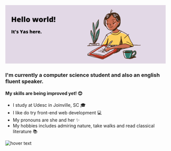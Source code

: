 ![alt text](https://github.com/yasmindevegili/yasmindevegili/blob/e5e9646d0e94e38c390095d916a7b37facb06f01/Hello%20world!.png)
### I'm currently a computer science student and also an english fluent speaker.
#### My skills are being improved yet! 😊
- I study at Udesc in Joinville, SC 🎓
- I like do try front-end web development 💻
- My pronouns are she and her ✨
- My hobbies includes admiring nature, take walks and read classical literature 📚

<p align="left">
  <img src="your_relative_path_here" width="350" title="hover text">
</p>
